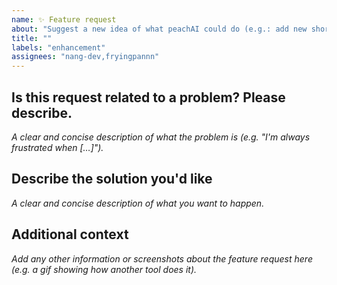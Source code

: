 ```yaml
---
name: ✨ Feature request
about: "Suggest a new idea of what peachAI could do (e.g.: add new shortcut, add new payment processor, etc.)"
title: ""
labels: "enhancement"
assignees: "nang-dev,fryingpannn"
---
```


## Is this request related to a problem? Please describe.

_A clear and concise description of what the problem is (e.g. "I'm always frustrated when […]")._

## Describe the solution you'd like

_A clear and concise description of what you want to happen._

## Additional context

_Add any other information or screenshots about the feature request here (e.g. a gif showing how another tool does it)._
